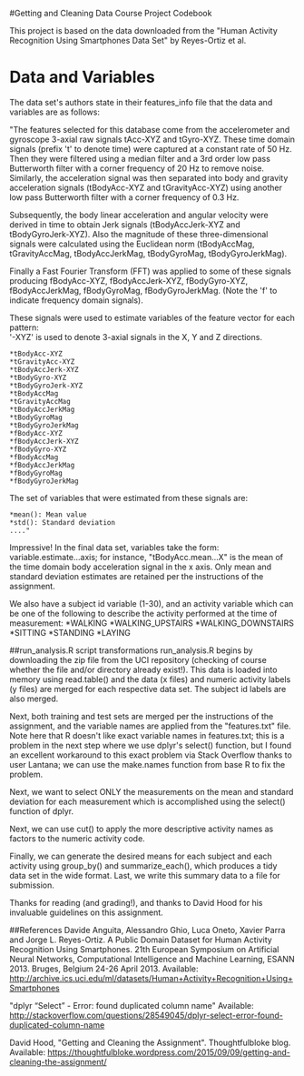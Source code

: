 #Getting and Cleaning Data Course Project Codebook

This project is based on the data downloaded from the "Human Activity Recognition Using Smartphones Data Set" 
by Reyes-Ortiz et al. 

# Data and Variables
  The data set's authors state in their features_info file that the data and variables are as follows:

  "The features selected for this database come from the accelerometer and gyroscope 3-axial raw signals tAcc-XYZ and tGyro-XYZ. 
  These time domain signals (prefix 't' to denote time) were captured at a constant rate of 50 Hz. 
  Then they were filtered using a median filter and a 3rd order low pass Butterworth filter with a corner frequency of 20 Hz to 
  remove noise. Similarly, the acceleration signal was then separated into body and gravity acceleration signals (tBodyAcc-XYZ 
  and tGravityAcc-XYZ) using another low pass Butterworth filter with a corner frequency of 0.3 Hz. 

  Subsequently, the body linear acceleration and angular velocity were derived in time to obtain Jerk signals (tBodyAccJerk-XYZ 
  and tBodyGyroJerk-XYZ). Also the magnitude of these three-dimensional signals were calculated using the Euclidean norm 
  (tBodyAccMag, tGravityAccMag, tBodyAccJerkMag, tBodyGyroMag, tBodyGyroJerkMag). 

  Finally a Fast Fourier Transform (FFT) was applied to some of these signals producing fBodyAcc-XYZ, fBodyAccJerk-XYZ, 
  fBodyGyro-XYZ, fBodyAccJerkMag, fBodyGyroMag, fBodyGyroJerkMag. (Note the 'f' to indicate frequency domain signals). 

  These signals were used to estimate variables of the feature vector for each pattern:  
  '-XYZ' is used to denote 3-axial signals in the X, Y and Z directions.

    *tBodyAcc-XYZ
    *tGravityAcc-XYZ
    *tBodyAccJerk-XYZ
    *tBodyGyro-XYZ
    *tBodyGyroJerk-XYZ
    *tBodyAccMag
    *tGravityAccMag
    *tBodyAccJerkMag
    *tBodyGyroMag
    *tBodyGyroJerkMag
    *fBodyAcc-XYZ
    *fBodyAccJerk-XYZ
    *fBodyGyro-XYZ
    *fBodyAccMag
    *fBodyAccJerkMag
    *fBodyGyroMag
    *fBodyGyroJerkMag

  The set of variables that were estimated from these signals are: 

    *mean(): Mean value
    *std(): Standard deviation
    ...."

Impressive! In the final data set, variables take the form: variable.estimate...axis; for instance, "tBodyAcc.mean...X" is the 
mean of the time domain body acceleration signal in the x axis. Only mean and standard deviation estimates are retained per the 
instructions of the assignment.

We also have a subject id variable (1-30), and an activity variable which can be one of the following to describe 
the activity performed at the time of measurement:
    *WALKING
    *WALKING_UPSTAIRS
    *WALKING_DOWNSTAIRS
    *SITTING
    *STANDING
    *LAYING

##run_analysis.R script transformations
run_analysis.R begins by downloading the zip file from the UCI repository (checking of course whether the file
and/or directory already exist!). This data is loaded into memory using read.table() and the data (x files) and numeric
activity labels (y files) are merged for each respective data set. The subject id labels are also merged.

Next, both training and test sets are merged per the instructions of the assignment, and the variable names are applied from 
the "features.txt" file. Note here that R doesn't like exact variable names in features.txt; this is a problem in the next
step where we use dplyr's select() function, but I found an excellent workaround to this exact problem via Stack Overflow
thanks to user Lantana; we can use the make.names function from base R to fix the problem.

Next, we want to select ONLY the measurements on the mean and standard deviation for each measurement which is 
accomplished using the select() function of dplyr.

Next, we can use cut() to apply the more descriptive activity names as factors to the numeric activity code.

Finally, we can generate the desired means for each subject and each activity using group_by() and summarize_each(), 
which produces a tidy data set in the wide format. Last, we write this summary data to a file for submission.

Thanks for reading (and grading!), and thanks to David Hood for his invaluable guidelines on this assignment.

##References
Davide Anguita, Alessandro Ghio, Luca Oneto, Xavier Parra and Jorge L. Reyes-Ortiz. A Public Domain Dataset
  for Human Activity Recognition Using Smartphones. 21th European Symposium on Artificial Neural Networks, 
  Computational Intelligence and Machine Learning, ESANN 2013. Bruges, Belgium 24-26 April 2013.
  Available: http://archive.ics.uci.edu/ml/datasets/Human+Activity+Recognition+Using+Smartphones
  
"dplyr “Select” - Error: found duplicated column name" 
  Available: http://stackoverflow.com/questions/28549045/dplyr-select-error-found-duplicated-column-name
  
David Hood, "Getting and Cleaning the Assignment". Thoughtfulbloke blog.
  Available: https://thoughtfulbloke.wordpress.com/2015/09/09/getting-and-cleaning-the-assignment/
